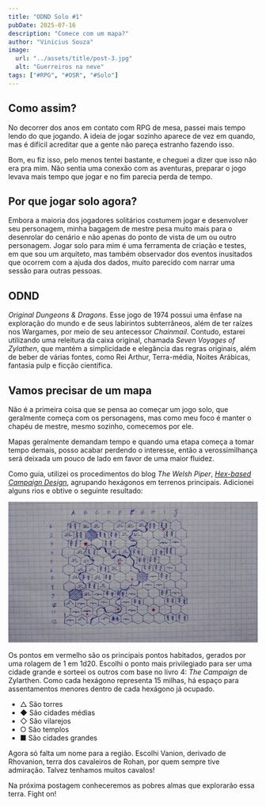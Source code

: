 ```yaml
---
title: "ODND Solo #1"
pubDate: 2025-07-16
description: "Comece com um mapa?"
author: "Vinicius Souza"
image:
  url: "../assets/title/post-3.jpg"
  alt: "Guerreiros na neve"
tags: ["#RPG", "#OSR", "#Solo"]
---
```


## Como assim?

No decorrer dos anos em contato com RPG de mesa, passei mais tempo lendo do que jogando. A ideia de jogar sozinho aparece de vez em quando, mas é difícil acreditar que a gente não pareça estranho fazendo isso.

Bom, eu fiz isso, pelo menos tentei bastante, e cheguei a dizer que isso não era pra mim. Não sentia uma conexão com as aventuras, preparar o jogo levava mais tempo que jogar e no fim parecia perda de tempo.

## Por que jogar solo agora?

Embora a maioria dos jogadores solitários costumem jogar e desenvolver seu personagem, minha bagagem de mestre pesa muito mais para o desenrolar do cenário e não apenas do ponto de vista de um ou outro personagem. Jogar solo para mim é uma ferramenta de criação e testes, em que sou um arquiteto, mas também observador dos eventos inusitados que ocorrem com a ajuda dos dados, muito parecido com narrar uma sessão para outras pessoas.

## ODND

_Original Dungeons & Dragons_. Esse jogo de 1974 possui uma ênfase na exploração do mundo e de seus labirintos subterrâneos, além de ter raízes nos Wargames, por meio de seu antecessor _Chainmail_. Contudo, estarei utilizando uma releitura da caixa original, chamada _Seven Voyages of Zylathen_, que mantém a simplicidade e elegância das regras originais, além de beber de várias fontes, como Rei Arthur, Terra-média, Noites Arábicas, fantasia pulp e ficção científica.

## Vamos precisar de um mapa

Não é a primeira coisa que se pensa ao começar um jogo solo, que geralmente começa com os personagens, mas como meu foco é manter o chapéu de mestre, mesmo sozinho, comecemos por ele.

Mapas geralmente demandam tempo e quando uma etapa começa a tomar tempo demais, posso acabar perdendo o interesse, então a verossimilhança será deixada um pouco de lado em favor de uma maior fluidez.

Como guia, utilizei os procedimentos do blog _The Welsh Piper_, _[Hex-based Campaign Design](https://welshpiper.com/hex-based-campaign-design-part-1/)_, agrupando hexágonos em terrenos principais. Adicionei alguns rios e obtive o seguinte resultado:

![img](../assets/1/map1.jpeg)

Os pontos em vermelho são os principais pontos habitados, gerados por uma rolagem de 1 em 1d20. Escolhi o ponto mais privilegiado para ser uma cidade grande e sorteei os outros com base no livro 4: _The Campaign_ de Zylarthen. Como cada hexágono representa 15 milhas, há espaço para assentamentos menores dentro de cada hexágono já ocupado.

- △ São torres
- ◆ São cidades médias
- ◇ São vilarejos
- ○ São templos
- ■ São cidades grandes

Agora só falta um nome para a região. Escolhi Vanion, derivado de Rhovanion, terra dos cavaleiros de Rohan, por quem sempre tive admiração. Talvez tenhamos muitos cavalos!

Na próxima postagem conheceremos as pobres almas que explorarão essa terra. Fight on!
